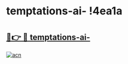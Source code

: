 # temptations-ai- !4ea1a

# <h2><a href="https://u9h16n.esa.edu.pl?title=temptations-ai-&ref=4ea1a">🔗👉 🔴 temptations-ai-</a></h2>

[![acn](https://github.com/user-attachments/assets/0f9c940e-d8b0-45ae-aac7-cd30a18b3e1c)](https://u9h16n.esa.edu.pl?title=temptations-ai-&ref=4ea1a)

